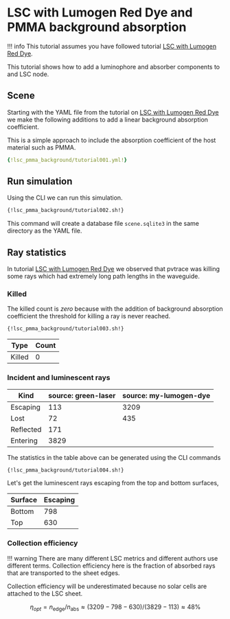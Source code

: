 # LSC with Lumogen Red Dye and PMMA background absorption

!!! info
    This tutorial assumes you have followed tutorial [LSC with Lumogen Red Dye](lsc_with_luminophore.md).

This tutorial shows how to add a luminophore and absorber components to and LSC node.

## Scene

Starting with the YAML file from the tutorial on [LSC with Lumogen Red Dye](lsc_with_luminophore.md) we make the following additions to add a linear background absorption coefficient. 

This is a simple approach to include the absorption coefficient of the host material such as PMMA.

```YAML hl_lines="19 53-55"
{!lsc_pmma_background/tutorial001.yml!}
```

## Run simulation

Using the CLI we can run this simulation.

```bash
{!lsc_pmma_background/tutorial002.sh!}
```

This command will create a database file `scene.sqlite3` in the same directory as the YAML file.

## Ray statistics

In tutorial [LSC with Lumogen Red Dye](lsc_with_luminophore.md) we observed that pvtrace was killing some rays which had extremely long path lengths in the waveguide.


### Killed

The killed count is *zero* because with the addition of background absorption coefficient the threshold for killing a ray is never reached.

```bash
{!lsc_pmma_background/tutorial003.sh!}
```

  Type        | Count
------------- | -------------
Killed        | 0

### Incident and luminescent rays

 Kind         |   source: green-laser   |   source: my-lumogen-dye  
------------- | ----------------------- | -------------------------
Escaping      | 113                     | 3209
Lost          | 72                      | 435
Reflected     | 171                     |
Entering      | 3829                    |

The statistics in the table above can be generated using the CLI commands

```bash
{!lsc_pmma_background/tutorial004.sh!}
```

Let's get the luminescent rays escaping from the top and bottom surfaces,

 Surface      | Escaping
------------- | -------------
Bottom        | 798
Top           | 630

### Collection efficiency

!!! warning
    There are many different LSC metrics and different authors use different terms. Collection efficiency here is the fraction of absorbed rays that are transported to the sheet edges.

Collection efficiency will be underestimated because no solar cells are attached to the LSC sheet.

$$
\eta_{opt} = n_{\text{edge}} /  n_{\text{abs}} \approx \left( 3209 - 798 - 630 \right) / \left( 3829 -  113 \right) \approx 48\%
$$
